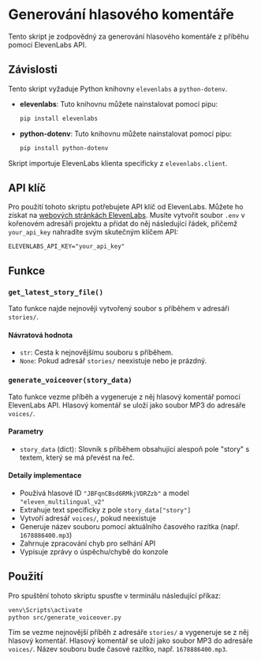 
# Generování hlasového komentáře

Tento skript je zodpovědný za generování hlasového komentáře z příběhu pomocí ElevenLabs API.

## Závislosti

Tento skript vyžaduje Python knihovny `elevenlabs` a `python-dotenv`.

- **elevenlabs**: Tuto knihovnu můžete nainstalovat pomocí pipu:
  ```bash
  pip install elevenlabs
  ```
- **python-dotenv**: Tuto knihovnu můžete nainstalovat pomocí pipu:
    ```bash
    pip install python-dotenv
    ```

Skript importuje ElevenLabs klienta specificky z `elevenlabs.client`.

## API klíč

Pro použití tohoto skriptu potřebujete API klíč od ElevenLabs. Můžete ho získat na [webových stránkách ElevenLabs](https://elevenlabs.io/). Musíte vytvořit soubor `.env` v kořenovém adresáři projektu a přidat do něj následující řádek, přičemž `your_api_key` nahradíte svým skutečným klíčem API:

```
ELEVENLABS_API_KEY="your_api_key"
```

## Funkce

### `get_latest_story_file()`

Tato funkce najde nejnověji vytvořený soubor s příběhem v adresáři `stories/`.

#### Návratová hodnota

- `str`: Cesta k nejnovějšímu souboru s příběhem.
- `None`: Pokud adresář `stories/` neexistuje nebo je prázdný.

### `generate_voiceover(story_data)`

Tato funkce vezme příběh a vygeneruje z něj hlasový komentář pomocí ElevenLabs API. Hlasový komentář se uloží jako soubor MP3 do adresáře `voices/`.

#### Parametry

- `story_data` (dict): Slovník s příběhem obsahující alespoň pole "story" s textem, který se má převést na řeč.

#### Detaily implementace

- Používá hlasové ID `"JBFqnCBsd6RMkjVDRZzb"` a model `"eleven_multilingual_v2"`
- Extrahuje text specificky z pole `story_data["story"]`
- Vytvoří adresář `voices/`, pokud neexistuje
- Generuje název souboru pomocí aktuálního časového razítka (např. `1678886400.mp3`)
- Zahrnuje zpracování chyb pro selhání API
- Vypisuje zprávy o úspěchu/chybě do konzole

## Použití

Pro spuštění tohoto skriptu spusťte v terminálu následující příkaz:

```bash
venv\Scripts\activate
python src/generate_voiceover.py
```

Tím se vezme nejnovější příběh z adresáře `stories/` a vygeneruje se z něj hlasový komentář. Hlasový komentář se uloží jako soubor MP3 do adresáře `voices/`. Název souboru bude časové razítko, např. `1678886400.mp3`.
